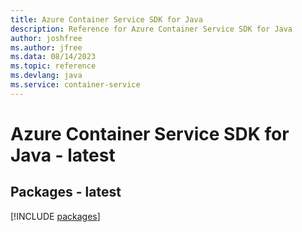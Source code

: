 ```yaml
---
title: Azure Container Service SDK for Java
description: Reference for Azure Container Service SDK for Java
author: joshfree
ms.author: jfree
ms.data: 08/14/2023
ms.topic: reference
ms.devlang: java
ms.service: container-service
---
```

# Azure Container Service SDK for Java - latest
## Packages - latest
[!INCLUDE [packages](container-service-index.md)]